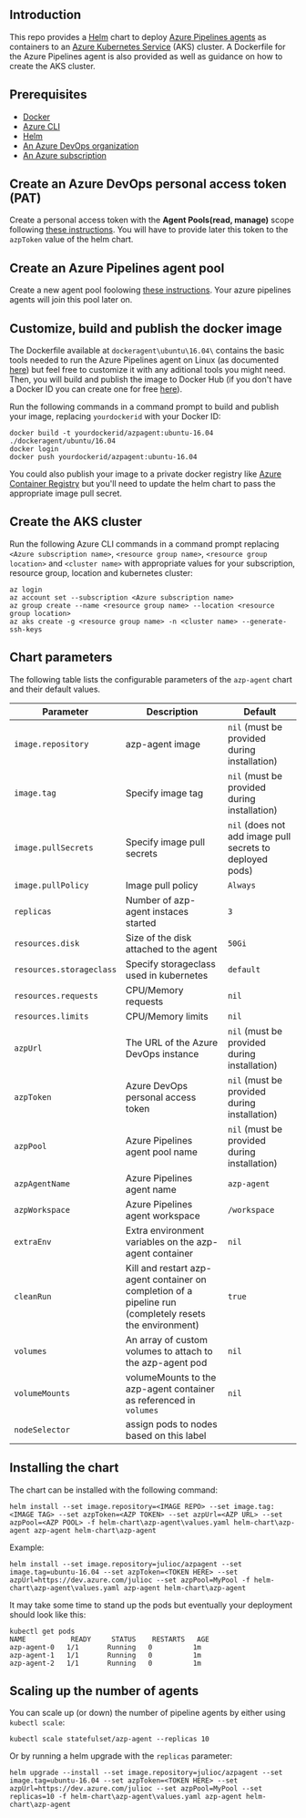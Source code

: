 ## Introduction

This repo provides a [Helm](https://helm.sh) chart to deploy [Azure Pipelines agents](https://docs.microsoft.com/en-us/azure/devops/pipelines/agents/agents) as containers to an [Azure Kubernetes Service](https://azure.microsoft.com/en-us/services/kubernetes-service) (AKS) cluster. A Dockerfile for the Azure Pipelines agent is also provided as well as guidance on how to create the AKS cluster.

## Prerequisites
 - [Docker](https://docs.docker.com/install)
 - [Azure CLI](https://docs.microsoft.com/en-us/cli/azure/install-azure-cli)
 - [Helm](https://github.com/helm/helm/releases)
 - [An Azure DevOps organization](https://docs.microsoft.com/en-us/azure/devops/organizations/accounts/create-organization)
 - [An Azure subscription](https://azure.microsoft.com/en-us/free)

## Create an Azure DevOps personal access token (PAT)
Create a personal access token with the **Agent Pools(read, manage)** scope following [these instructions](https://docs.microsoft.com/en-us/azure/devops/organizations/accounts/use-personal-access-tokens-to-authenticate). You will have to provide later this token to the `azpToken` value of the helm chart.

## Create an Azure Pipelines agent pool
Create a new agent pool foolowing [these instructions](https://docs.microsoft.com/en-us/azure/devops/pipelines/agents/pools-queues?#managing-pools-and-queues). Your azure pipelines agents will join this pool later on.

## Customize, build and publish the docker image
The Dockerfile available at `dockeragent\ubuntu\16.04\` contains the basic tools needed to run the Azure Pipelines agent on Linux (as documented [here](https://docs.microsoft.com/en-us/azure/devops/pipelines/agents/docker?#linux)) but feel free to customize it with any aditional tools you might need. Then, you will build and publish the image to Docker Hub (if you don't have a Docker ID you can create one for free [here](https://hub.docker.com)).

Run the following commands in a command prompt to build and publish your image, replacing `yourdockerid` with your Docker ID:

```
docker build -t yourdockerid/azpagent:ubuntu-16.04 ./dockeragent/ubuntu/16.04
docker login
docker push yourdockerid/azpagent:ubuntu-16.04
```

You could also publish your image to a private docker registry like [Azure Container Registry](https://docs.microsoft.com/en-us/azure/container-registry) but you'll need to update the helm chart to pass the appropriate image pull secret.

## Create the AKS cluster
Run the following Azure CLI commands in a command prompt replacing `<Azure subscription name>`, `<resource group name>`, `<resource group location>` and `<cluster name>` with appropriate values for your subscription, resource group, location and kubernetes cluster:
```
az login
az account set --subscription <Azure subscription name>
az group create --name <resource group name> --location <resource group location>
az aks create -g <resource group name> -n <cluster name> --generate-ssh-keys
```

## Chart parameters
The following table lists the configurable parameters of the `azp-agent` chart and their default values.

| Parameter                         | Description                            | Default                                                                   |
| --------------------------------- | ---------------------------------------| ---------------------------------------------------------                 |
| `image.repository`                | azp-agent image                        | `nil` (must be provided during installation)                              |
| `image.tag`                       | Specify image tag                      | `nil` (must be provided during installation)                              |
| `image.pullSecrets`               | Specify image pull secrets             | `nil` (does not add image pull secrets to deployed pods)                  |
| `image.pullPolicy`                | Image pull policy                      | `Always`                                                                  |
| `replicas`                        | Number of azp-agent instaces started   | `3`                                                                       |
| `resources.disk`                  | Size of the disk attached to the agent | `50Gi`                                                                    |
| `resources.storageclass`          | Specify storageclass used in kubernetes| `default`                                                                 |
| `resources.requests`              | CPU/Memory requests                    | `nil`                                                                     |
| `resources.limits`                | CPU/Memory limits                      | `nil`                                                                     |
| `azpUrl`                          | The URL of the Azure DevOps instance   | `nil` (must be provided during installation)                              |
| `azpToken`                        | Azure DevOps personal access token     | `nil` (must be provided during installation)                              |
| `azpPool`                         | Azure Pipelines agent pool name        | `nil` (must be provided during installation)                              |
| `azpAgentName`                    | Azure Pipelines agent name             | `azp-agent`                                                               |
| `azpWorkspace`                    | Azure Pipelines agent workspace        | `/workspace`                                                              |
| `extraEnv`                        | Extra environment variables on the azp-agent container | `nil`                                                     |
| `cleanRun`                        | Kill and restart azp-agent container on completion of a pipeline run (completely resets the environment)  | `true` |
| `volumes`                         | An array of custom volumes to attach to the azp-agent pod | `nil`                                                  |
| `volumeMounts`                    | volumeMounts to the azp-agent container as referenced in `volumes` | `nil`                                         |
| `nodeSelector`                    | assign pods to nodes based on this label                                                                           |



## Installing the chart

The chart can be installed with the following command:

```
helm install --set image.repository=<IMAGE REPO> --set image.tag:<IMAGE TAG> --set azpToken=<AZP TOKEN> --set azpUrl=<AZP URL> --set azpPool=<AZP POOL> -f helm-chart\azp-agent\values.yaml helm-chart\azp-agent azp-agent helm-chart\azp-agent
```

Example:
```
helm install --set image.repository=julioc/azpagent --set image.tag=ubuntu-16.04 --set azpToken=<TOKEN HERE> --set azpUrl=https://dev.azure.com/julioc --set azpPool=MyPool -f helm-chart\azp-agent\values.yaml azp-agent helm-chart\azp-agent
```

It may take some time to stand up the pods but eventually your deployment should look like this:

```
kubectl get pods
NAME           READY     STATUS    RESTARTS   AGE
azp-agent-0   1/1       Running   0          1m
azp-agent-1   1/1       Running   0          1m
azp-agent-2   1/1       Running   0          1m
```

## Scaling up the number of agents

You can scale up (or down) the number of pipeline agents by either using `kubectl scale`:

```
kubectl scale statefulset/azp-agent --replicas 10
```

Or by running a helm upgrade with the `replicas` parameter:

```
helm upgrade --install --set image.repository=julioc/azpagent --set image.tag=ubuntu-16.04 --set azpToken=<TOKEN HERE> --set azpUrl=https://dev.azure.com/julioc --set azpPool=MyPool --set replicas=10 -f helm-chart\azp-agent\values.yaml azp-agent helm-chart\azp-agent
```
